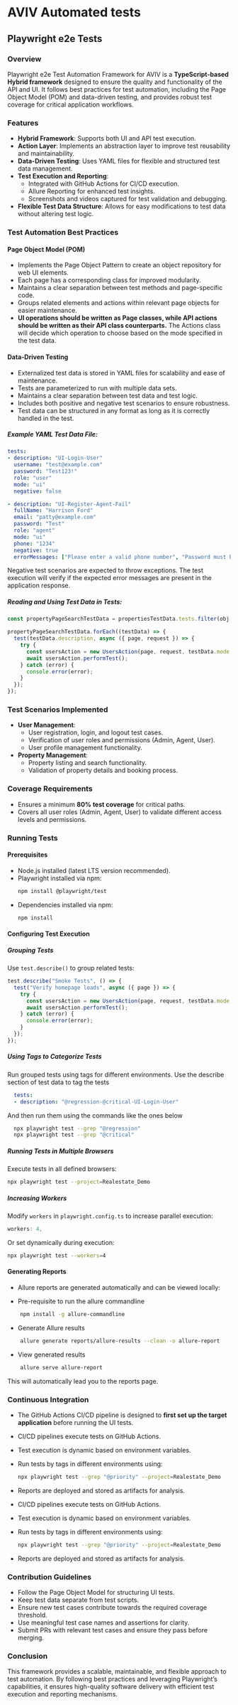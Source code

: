 # AVIV Automated tests

## Playwright e2e Tests

### Overview

Playwright e2e Test Automation Framework for AVIV is a **TypeScript-based Hybrid framework** designed to ensure the quality and functionality of the API and UI. It follows best practices for test automation, including the Page Object Model (POM) and data-driven testing, and provides robust test coverage for critical application workflows.

### Features

- **Hybrid Framework**: Supports both UI and API test execution.
- **Action Layer**: Implements an abstraction layer to improve test reusability and maintainability.
- **Data-Driven Testing**: Uses YAML files for flexible and structured test data management.
- **Test Execution and Reporting**:
  - Integrated with GitHub Actions for CI/CD execution.
  - Allure Reporting for enhanced test insights.
  - Screenshots and videos captured for test validation and debugging.
- **Flexible Test Data Structure**: Allows for easy modifications to test data without altering test logic.

### Test Automation Best Practices

#### Page Object Model (POM)

- Implements the Page Object Pattern to create an object repository for web UI elements.
- Each page has a corresponding class for improved modularity.
- Maintains a clear separation between test methods and page-specific code.
- Groups related elements and actions within relevant page objects for easier maintenance.
- **UI operations should be written as Page classes, while API actions should be written as their API class counterparts.** The Actions class will decide which operation to choose based on the mode specified in the test data.

#### Data-Driven Testing

- Externalized test data is stored in YAML files for scalability and ease of maintenance.
- Tests are parameterized to run with multiple data sets.
- Maintains a clear separation between test data and test logic.
- Includes both positive and negative test scenarios to ensure robustness.
- Test data can be structured in any format as long as it is correctly handled in the test.

##### Example YAML Test Data File:
```yaml
tests:
- description: "UI-Login-User"
  username: "test@example.com"
  password: "Test123!"
  role: "user"
  mode: "ui"
  negative: false

- description: "UI-Register-Agent-Fail"
  fullName: "Harrison Ford"
  email: "patty@example.com"
  password: "Test"
  role: "agent"
  mode: "ui"
  phone: "1234"
  negative: true
  errorMessages: ["Please enter a valid phone number", "Password must be at least 8 characters"]
```

Negative test scenarios are expected to throw exceptions. The test execution will verify if the expected error messages are present in the application response.


##### Reading and Using Test Data in Tests:
```typescript
const propertyPageSearchTestData = propertiesTestData.tests.filter(obj => obj.description.includes("UI-Property-Page-Search"));

propertyPageSearchTestData.forEach((testData) => {
  test(testData.description, async ({ page, request }) => {
    try {
      const usersAction = new UsersAction(page, request, testData.mode, testData.role);
      await usersAction.performTest();
    } catch (error) {
      console.error(error);
    }
  });
});
```

### Test Scenarios Implemented

- **User Management**:
  - User registration, login, and logout test cases.
  - Verification of user roles and permissions (Admin, Agent, User).
  - User profile management functionality.
- **Property Management**:
  - Property listing and search functionality.
  - Validation of property details and booking process.

### Coverage Requirements

- Ensures a minimum **80% test coverage** for critical paths.
- Covers all user roles (Admin, Agent, User) to validate different access levels and permissions.

### Running Tests

#### Prerequisites

- Node.js installed (latest LTS version recommended).
- Playwright installed via npm:
  ```sh
  npm install @playwright/test
  ```
- Dependencies installed via npm:
  ```sh
  npm install
  ```

#### Configuring Test Execution

##### Grouping Tests

Use `test.describe()` to group related tests:
```typescript
test.describe("Smoke Tests", () => {
  test("Verify homepage loads", async ({ page }) => {
    try {
      const usersAction = new UsersAction(page, request, testData.mode, testData.role);
      await usersAction.performTest();
    } catch (error) {
      console.error(error);
    }
  });
});
```

##### Using Tags to Categorize Tests

Run grouped tests using tags for different environments. Use the describe section of test data to tag the tests

```yaml
  tests:
  - description: "@regression-@critical-UI-Login-User"
```
And then run them using the commands like the ones below

```sh
  npx playwright test --grep "@regression"
  npx playwright test --grep "@critical"
```


##### Running Tests in Multiple Browsers

Execute tests in all defined browsers:
```sh
npx playwright test --project=Realestate_Demo
```

##### Increasing Workers

Modify `workers` in `playwright.config.ts` to increase parallel execution:
```typescript
workers: 4,
```
Or set dynamically during execution:
```sh
npx playwright test --workers=4
```

#### Generating Reports

- Allure reports are generated automatically and can be viewed locally:

- Pre-requisite to run the allure commandline
```sh
    npm install -g allure-commandline
```
- Generate Allure results
```sh
    allure generate reports/allure-results --clean -o allure-report
```
- View generated results
```sh
    allure serve allure-report
```
This will automatically lead you to the reports page.

### Continuous Integration

- The GitHub Actions CI/CD pipeline is designed to **first set up the target application** before running the UI tests.
- CI/CD pipelines execute tests on GitHub Actions.
- Test execution is dynamic based on environment variables.
- Run tests by tags in different environments using:
  ```sh
  npx playwright test --grep "@priority" --project=Realestate_Demo
  ```
- Reports are deployed and stored as artifacts for analysis.

- CI/CD pipelines execute tests on GitHub Actions.
- Test execution is dynamic based on environment variables.
- Run tests by tags in different environments using:
  ```sh
  npx playwright test --grep "@priority" --project=Realestate_Demo
  ```
- Reports are deployed and stored as artifacts for analysis.

### Contribution Guidelines

- Follow the Page Object Model for structuring UI tests.
- Keep test data separate from test scripts.
- Ensure new test cases contribute towards the required coverage threshold.
- Use meaningful test case names and assertions for clarity.
- Submit PRs with relevant test cases and ensure they pass before merging.

### Conclusion

This framework provides a scalable, maintainable, and flexible approach to test automation. By following best practices and leveraging Playwright’s capabilities, it ensures high-quality software delivery with efficient test execution and reporting mechanisms.